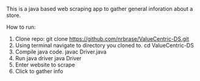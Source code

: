 This is a java based web scraping app to gather general inforation about a store. 


How to run:
1) Clone repo:
	git clone https://github.com/nrbrase/ValueCentric-DS.git
2) Using terminal navigate to directory you cloned to.
	cd ValueCentric-DS
3) Compile java code.
	javac Driver.java
4) Run java driver
	java Driver
5) Enter website to scrape
6) Click to gather info
